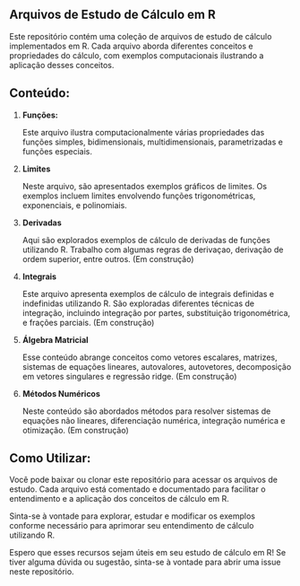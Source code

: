 ## Arquivos de Estudo de Cálculo em R

Este repositório contém uma coleção de arquivos de estudo de cálculo implementados em R. Cada arquivo aborda diferentes conceitos e propriedades do cálculo, com exemplos computacionais ilustrando a aplicação desses conceitos.

## Conteúdo:

<ol>
  <li><b>Funções:</b></li>
  
  Este arquivo ilustra computacionalmente várias propriedades das funções simples, bidimensionais, multidimensionais, parametrizadas e funções especiais.

  <li><b>Limites</b></li>

  Neste arquivo, são apresentados exemplos gráficos de limites. Os exemplos incluem limites envolvendo funções trigonométricas, exponenciais, e polinomiais.

  <li><b>Derivadas</b></li>

  Aqui são explorados exemplos de cálculo de derivadas de funções utilizando R. Trabalho com algumas regras de derivaçao, derivação de ordem superior, entre outros. (Em construção)

  <li><b>Integrais</b></li>

  Este arquivo apresenta exemplos de cálculo de integrais definidas e indefinidas utilizando R. São exploradas diferentes técnicas de integração, incluindo integração por partes, substituição trigonométrica, e frações parciais. (Em construção)

  <li><b>Álgebra Matricial</b></li>

 Esse conteúdo abrange conceitos como vetores escalares, matrizes, sistemas de equações lineares, autovalores, autovetores, decomposição em vetores singulares e regressão ridge. (Em construção)

  <li><b>Métodos Numéricos</b></li>

  Neste conteúdo são abordados métodos para resolver sistemas de equações não lineares, diferenciação numérica, integração numérica e otimização. (Em construção)
</ol>


## Como Utilizar:

Você pode baixar ou clonar este repositório para acessar os arquivos de estudo. Cada arquivo está comentado e documentado para facilitar o entendimento e a aplicação dos conceitos de cálculo em R.

Sinta-se à vontade para explorar, estudar e modificar os exemplos conforme necessário para aprimorar seu entendimento de cálculo utilizando R.

Espero que esses recursos sejam úteis em seu estudo de cálculo em R! Se tiver alguma dúvida ou sugestão, sinta-se à vontade para abrir uma issue neste repositório.